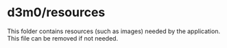 # d3m0/resources

This folder contains resources (such as images) needed by the application. This file can
be removed if not needed.
